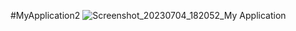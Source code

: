 ﻿#MyApplication2
![Screenshot_20230704_182052_My Application](https://github.com/nickspaulk015/Session_One_Assignment/assets/103731373/85ed16b3-082c-41f6-b481-0b6c8a1ef744)
